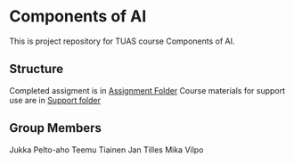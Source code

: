 # Components of AI

This is project repository for TUAS course Components of AI.

## Structure

Completed assigment is in [Assignment Folder](./assignment)
Course materials for support use are in [Support folder](./Support/)

## Group Members

Jukka Pelto-aho
Teemu Tiainen
Jan Tilles
Mika Vilpo
